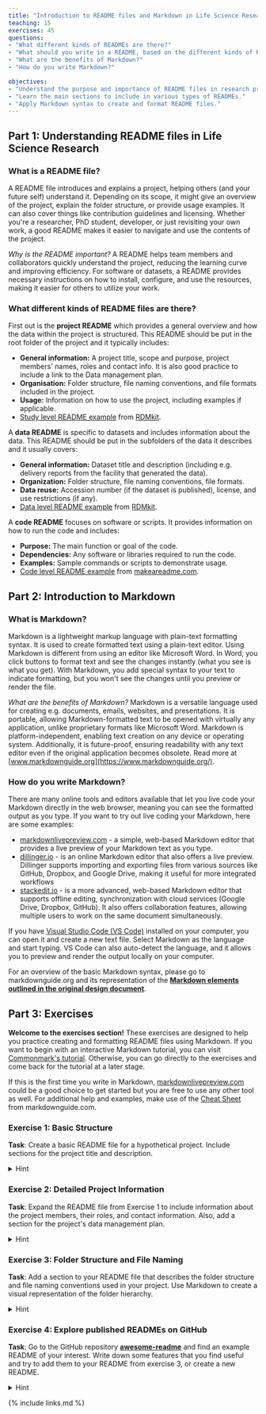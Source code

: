 ```yaml
---
title: "Introduction to README files and Markdown in Life Science Research"
teaching: 15
exercises: 45
questions:
- "What different kinds of READMEs are there?"
- "What should you write in a README, based on the different kinds of READMEs?"
- "What are the benefits of Markdown?"
- "How do you write Markdown?"

objectives:
- "Understand the purpose and importance of README files in research projects."
- "Learn the main sections to include in various types of READMEs."
- "Apply Markdown syntax to create and format README files."
---
```


## Part 1: Understanding README files in Life Science Research

### What is a README file?

A README file introduces and explains a project, helping others (and your future self) understand it. Depending on its scope, it might give an overview of the project, explain the folder structure, or provide usage examples. It can also cover things like contribution guidelines and licensing. Whether you're a researcher, PhD student, developer, or just revisiting your own work, a good README makes it easier to navigate and use the contents of the project.

*Why is the README important?* A README helps team members and collaborators quickly understand the project, reducing the learning curve and improving efficiency. For software or datasets, a README provides necessary instructions on how to install, configure, and use the resources, making it easier for others to utilize your work.

### What different kinds of README files are there?

First out is the **project README** which provides a general overview and how the data within the project is structured. This README should be put in the root folder of the project and it typically includes:

* **General information:** A project title, scope and purpose, project members' names, roles and contact info. It is also good practice to include a link to the Data management plan.
* **Organisation:** Folder structure, file naming conventions, and file formats included in the project.
* **Usage:** Information on how to use the project, including examples if applicable.
* [Study level README example](https://rdmkit.elixir-europe.org/metadata_management#:~:text=Study/project%20level%20README) from [RDMkit](https://rdmkit.elixir-europe.org/about).

A **data README** is specific to datasets and includes information about the data. This README should be put in the subfolders of the data it describes and it usually covers:

* **General information:** Dataset title and description (including e.g. delivery reports from the facility that generated the data).
* **Organization:** Folder structure, file naming conventions, file formats.
* **Data reuse:** Accession number (if the dataset is published), license, and use restrictions (if any).
* [Data level README example](https://rdmkit.elixir-europe.org/metadata_management#:~:text=this%20study/project%3E-,Data%20level%20README,-This%20README%20file) from [RDMkit](https://rdmkit.elixir-europe.org/about).

A **code README** focuses on software or scripts. It provides information on how to run the code and includes:
 
* **Purpose:** The main function or goal of the code.
* **Dependencies:** Any software or libraries required to run the code.
* **Examples:** Sample commands or scripts to demonstrate usage.
* [Code level README example](https://www.makeareadme.com/#suggestions-for-a-good-readme:~:text=Suggestions%20for%20a%20good%20README) from [makeareadme.com](https://www.makeareadme.com/).

## Part 2: Introduction to Markdown

### What is Markdown?

Markdown is a lightweight markup language with plain-text formatting syntax. It is used to create formatted text using a plain-text editor. Using Markdown is different from using an editor like Microsoft Word. In Word, you click buttons to format text and see the changes instantly (what you see is what you get). With Markdown, you add special syntax to your text to indicate formatting, but you won't see the changes until you preview or render the file.

*What are the benefits of Markdown?* Markdown is a versatile language used for creating e.g. documents, emails, websites, and presentations. It is portable, allowing Markdown-formatted text to be opened with virtually any application, unlike proprietary formats like Microsoft Word. Markdown is platform-independent, enabling text creation on any device or operating system. Additionally, it is future-proof, ensuring readability with any text editor even if the original application becomes obsolete. Read more at [www.markdownguide.org](https://www.markdownguide.org/).

### How do you write Markdown?

There are many online tools and editors available that let you live code your Markdown directly in the web browser, meaning you can see the formatted output as you type. If you want to try out live coding your Markdown, here are some examples: 

* [markdownlivepreview.com](https://markdownlivepreview.com/) - a simple, web-based Markdown editor that provides a live preview of your Markdown text as you type.
* [dillinger.io](https://dillinger.io/) - is an online Markdown editor that also offers a live preview. Dillinger supports importing and exporting files from various sources like GitHub, Dropbox, and Google Drive, making it useful for more integrated workflows
* [stackedit.io](https://stackedit.io/app#) - is a more advanced, web-based Markdown editor that supports offline editing, synchronization with cloud services (Google Drive, Dropbox, GitHub). It also offers collaboration features, allowing multiple users to work on the same document simultaneously.
  
If you have [Visual Studio Code (VS Code)](https://code.visualstudio.com/) installed on your computer, you can open it and create a new text file. Select Markdown as the language and start typing. VS Code can also auto-detect the language, and it allows you to preview and render the output locally on your computer.

For an overview of the basic Markdown syntax, please go to markdownguide.org and its representation of the **[Markdown elements outlined in the original design document](https://www.markdownguide.org/basic-syntax/)**. 

## Part 3: Exercises

**Welcome to the exercises section!** These exercises are designed to help you practice creating and formatting README files using Markdown. If you want to begin with an interactive Markdown tutorial, you can visit [Commonmark's tutorial](https://commonmark.org/help/tutorial/). Otherwise, you can go directly to the exercises and come back for the tutorial at a later stage. 

If this is the first time you write in Markdown, [markdownlivepreview.com](https://markdownlivepreview.com/) could be a good choice to get started but you are free to use any other tool as well. For additional help and examples, make use of the [Cheat Sheet](https://www.markdownguide.org/cheat-sheet/) from markdownguide.com.

### Exercise 1: Basic Structure
**Task**: Create a basic README file for a hypothetical project. Include sections for the project title and description.
<details>
  <summary>Hint</summary>
 
  Use headings for each section and try different levels. Do not forget a space after the #, and the blank lines before and after the headings.
</details>

### Exercise 2: Detailed Project Information
**Task**: Expand the README file from Exercise 1 to include information about the project members, their roles, and contact information. Also, add a section for the project's data management plan.
<details>
  <summary>Hint</summary>
 
  Include a table with the project members, their roles, and contact information. Add a link to the data management plan.
</details>

### Exercise 3: Folder Structure and File Naming
**Task**: Add a section to your README file that describes the folder structure and file naming conventions used in your project. Use Markdown to create a visual representation of the folder hierarchy.
<details>
  <summary>Hint</summary>
 
  Use bullet points or `code syntax` to represent the folder structure and file naming conventions.
</details>

### Exercise 4: Explore published READMEs on GitHub
**Task**: Go to the GitHub repository [**awesome-readme**](https://github.com/matiassingers/awesome-readme) and find an example README of your interest. Write down some features that you find useful and try to add them to your README from exercise 3, or create a new README.
<details>
  <summary>Hint</summary>
 
  Experiment with different Markdown elements to see how they affect the formatting. If you need examples you can take a look at the [basic syntax](https://www.markdownguide.org/basic-syntax/) or the [extended syntax](https://www.markdownguide.org/extended-syntax/) from the [markdownguide.com](https://www.markdownguide.org/).
</details>
 
{% include links.md %}

